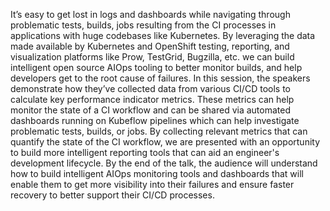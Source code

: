 It’s easy to get lost in logs and dashboards while navigating through problematic tests, builds, jobs resulting from the CI processes in applications with huge codebases like Kubernetes. By leveraging the data made available by Kubernetes and OpenShift testing, reporting, and visualization platforms like Prow, TestGrid, Bugzilla, etc. we can build intelligent open source AIOps tooling to better monitor builds, and help developers get to the root cause of failures. In this session, the speakers demonstrate how they’ve collected data from various CI/CD tools to calculate key performance indicator metrics. These metrics can help monitor the state of a CI workflow and can be shared via automated dashboards running on Kubeflow pipelines which can help investigate problematic tests, builds, or jobs. By collecting relevant metrics that can quantify the state of the CI workflow, we are presented with an opportunity to build more intelligent reporting tools that can aid an engineer's development lifecycle. By the end of the talk, the audience will understand how to build intelligent AIOps monitoring tools and dashboards that will enable them to get more visibility into their failures and ensure faster recovery to better support their CI/CD processes.